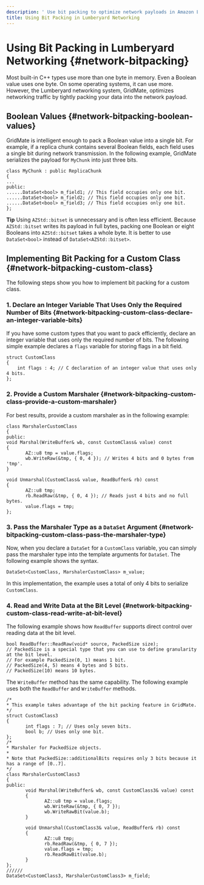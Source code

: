 ```yaml
---
description: ' Use bit packing to optimize network payloads in Amazon Lumberyard. '
title: Using Bit Packing in Lumberyard Networking
---
```

# Using Bit Packing in Lumberyard Networking {#network-bitpacking}

Most built\-in C\+\+ types use more than one byte in memory\. Even a Boolean value uses one byte\. On some operating systems, it can use more\. However, the Lumberyard networking system, GridMate, optimizes networking traffic by tightly packing your data into the network payload\.

## Boolean Values {#network-bitpacking-boolean-values}

GridMate is intelligent enough to pack a Boolean value into a single bit\. For example, if a replica chunk contains several Boolean fields, each field uses a single bit during network transmission\. In the following example, GridMate serializes the payload for `MyChunk` into just three bits\.

```
class MyChunk : public ReplicaChunk
{
...
public:
......DataSet<bool> m_field1; // This field occupies only one bit.
......DataSet<bool> m_field2; // This field occupies only one bit.
......DataSet<bool> m_field3; // This field occupies only one bit.
};
```

**Tip**
Using `AZStd::bitset` is unnecessary and is often less efficient\. Because `AZStd::bitset` writes its payload in full bytes, packing one Boolean or eight Booleans into `AZStd::bitset` takes a whole byte\. It is better to use `DataSet<bool>` instead of `DataSet<AZStd::bitset>`\.

## Implementing Bit Packing for a Custom Class {#network-bitpacking-custom-class}

The following steps show you how to implement bit packing for a custom class\.

### 1\. Declare an Integer Variable That Uses Only the Required Number of Bits {#network-bitpacking-custom-class-declare-an-integer-variable-bits}

If you have some custom types that you want to pack efficiently, declare an integer variable that uses only the required number of bits\. The following simple example declares a `flags` variable for storing flags in a bit field\.

```
struct CustomClass
{
	int flags : 4; // C declaration of an integer value that uses only 4 bits.
};
```

### 2\. Provide a Custom Marshaler {#network-bitpacking-custom-class-provide-a-custom-marshaler}

For best results, provide a custom marshaler as in the following example:

```
class MarshalerCustomClass
{
public:
void Marshal(WriteBuffer& wb, const CustomClass& value) const
{
       AZ::u8 tmp = value.flags;
       wb.WriteRaw(&tmp, { 0, 4 }); // Writes 4 bits and 0 bytes from 'tmp'.
}

void Unmarshal(CustomClass& value, ReadBuffer& rb) const
{
       AZ::u8 tmp;
       rb.ReadRaw(&tmp, { 0, 4 }); // Reads just 4 bits and no full bytes.
       value.flags = tmp;
};
```

### 3\. Pass the Marshaler Type as a `DataSet` Argument {#network-bitpacking-custom-class-pass-the-marshaler-type}

Now, when you declare a `DataSet` for a `CustomClass` variable, you can simply pass the marshaler type into the template arguments for `DataSet`\. The following example shows the syntax\.

```
DataSet<CustomClass, MarshalerCustomClass> m_value;
```

In this implementation, the example uses a total of only 4 bits to serialize `CustomClass`\.

### 4\. Read and Write Data at the Bit Level {#network-bitpacking-custom-class-read-write-at-bit-level}

The following example shows how `ReadBuffer` supports direct control over reading data at the bit level\.

```
bool ReadBuffer::ReadRaw(void* source, PackedSize size);
// PackedSize is a special type that you can use to define granularity at the bit level.
// For example PackedSize(0, 1) means 1 bit.
// PackedSize(4, 5) means 4 bytes and 5 bits.
// PackedSize(10) means 10 bytes.
```

The `WriteBuffer` method has the same capability\. The following example uses both the `ReadBuffer` and `WriteBuffer` methods\.

```
/*
* This example takes advantage of the bit packing feature in GridMate.
*/
struct CustomClass3
{
       int flags : 7; // Uses only seven bits.
       bool b; // Uses only one bit.
};
/*
* Marshaler for PackedSize objects.
*
* Note that PackedSize::additionalBits requires only 3 bits because it has a range of [0..7].
*/
class MarshalerCustomClass3
{
public:
       void Marshal(WriteBuffer& wb, const CustomClass3& value) const
       {
              AZ::u8 tmp = value.flags;
              wb.WriteRaw(&tmp, { 0, 7 });
              wb.WriteRawBit(value.b);
       }

       void Unmarshal(CustomClass3& value, ReadBuffer& rb) const
       {
              AZ::u8 tmp;
              rb.ReadRaw(&tmp, { 0, 7 });
              value.flags = tmp;
              rb.ReadRawBit(value.b);
       }
};
//////
DataSet<CustomClass3, MarshalerCustomClass3> m_field;
```